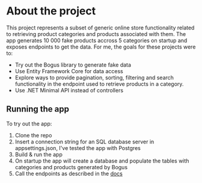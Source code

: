 # About the project
This project represents a subset of generic online store functionality related to retrieving product categories and products associated with them. The app generates 10 000 fake products accross 5 categories on startup and exposes endpoints to get the data. For me, the goals for these projects were to:
- Try out the Bogus library to generate fake data
- Use Entity Framework Core for data access
- Explore ways to provide pagination, sorting, filtering and search functionality in the endpoint used to retrieve products in a category. 
- Use .NET Minimal API instead of controllers

## Running the app
To try out the app:
1. Clone the repo
2. Insert a connection string for an SQL database server in appsettings.json, I've tested the app with Postgres
3. Build & run the app
4. On startup the app will create a database and populate the tables with categories and products generated by Bogus
5. Call the endpoints as described in the [docs](docs/Endpoints) 
